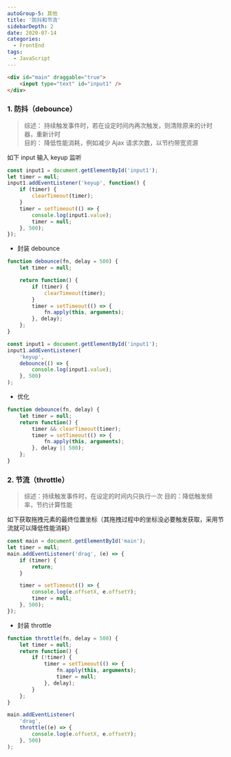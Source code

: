 ```yaml
---
autoGroup-5: 其他
title: '防抖和节流'
sidebarDepth: 2
date: 2020-07-14
categories:
  - FrontEnd
tags:
  - JavaScript
---
```


```html
<div id="main" draggable="true">
	<input type="text" id="input1" />
</div>
```

### 1. 防抖（debounce）

> 综述： 持续触发事件时，若在设定时间内再次触发，则清除原来的计时器，重新计时  
> 目的： 降低性能消耗，例如减少 Ajax 请求次数，以节约带宽资源

如下 input 输入 keyup 监听

```js
const input1 = document.getElementById('input1');
let timer = null;
input1.addEventListener('keyup', function() {
	if (timer) {
		clearTimeout(timer);
	}
	timer = setTimeout(() => {
		console.log(input1.value);
		timer = null;
	}, 500);
});
```

- 封装 debounce

```js
function debounce(fn, delay = 500) {
	let timer = null;

	return function() {
		if (timer) {
			clearTimeout(timer);
		}
		timer = setTimeout(() => {
			fn.apply(this, arguments);
		}, delay);
	};
}

const input1 = document.getElementById('input1');
input1.addEventListener(
	'keyup',
	debounce(() => {
		console.log(input1.value);
	}, 500)
);
```

- 优化

```js
function debounce(fn, delay) {
	let timer = null;
	return function() {
		timer && clearTimeout(timer);
		timer = setTimeout(() => {
			fn.apply(this, arguments);
		}, delay || 500);
	};
}
```

### 2. 节流（throttle）

> 综述：持续触发事件时，在设定的时间内只执行一次
> 目的：降低触发频率，节约计算性能

如下获取拖拽元素的最终位置坐标（其拖拽过程中的坐标没必要触发获取，采用节流就可以降低性能消耗）

```js
const main = document.getElementById('main');
let timer = null;
main.addEventListener('drag', (e) => {
	if (timer) {
		return;
	}

	timer = setTimeout(() => {
		console.log(e.offsetX, e.offsetY);
		timer = null;
	}, 500);
});
```

- 封装 throttle

```js
function throttle(fn, delay = 500) {
	let timer = null;
	return function() {
		if (!timer) {
			timer = setTimeout(() => {
				fn.apply(this, arguments);
				timer = null;
			}, delay);
		}
	};
}

main.addEventListener(
	'drag',
	throttle((e) => {
		console.log(e.offsetX, e.offsetY);
	}, 500)
);
```
